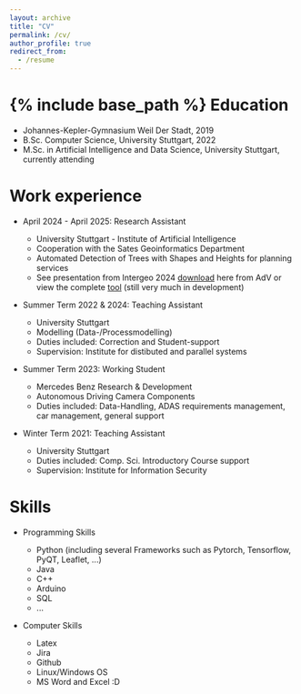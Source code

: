 ```yaml
---
layout: archive
title: "CV"
permalink: /cv/
author_profile: true
redirect_from:
  - /resume
---
```


{% include base_path %}
Education
======
* Johannes-Kepler-Gymnasium Weil Der Stadt, 2019
* B.Sc. Computer Science, University Stuttgart, 2022
* M.Sc. in Artificial Intelligence and Data Science, University Stuttgart, currently attending

Work experience
======

* April 2024 - April 2025: Research Assistant
  * University Stuttgart - Institute of Artificial Intelligence
  * Cooperation with the Sates Geoinformatics Department
  * Automated Detection of Trees with Shapes and Heights for planning services
  * See presentation from Intergeo 2024 [download](https://www.adv-online.de/Veroeffentlichungen/Vortraege-Praesentationen/binarywriterservlet?imgUid=fca5b0ef-24b0-2915-dd8f-761533daed3f&uBasVariant=11111111-1111-1111-1111-111111111111)  here from AdV  or view the complete [tool](https://3dweb.lgl-bw.de/3D/SmartVillages/) (still very much in development)

* Summer Term 2022 & 2024: Teaching Assistant
  * University Stuttgart
  * Modelling (Data-/Processmodelling)
  * Duties included: Correction and Student-support
  * Supervision: Institute for distibuted and parallel systems

* Summer Term 2023: Working Student
  * Mercedes Benz Research & Development
  * Autonomous Driving Camera Components
  * Duties included: Data-Handling, ADAS requirements management, car management, general support

* Winter Term 2021: Teaching Assistant
  * University Stuttgart
  * Duties included: Comp. Sci. Introductory Course support
  * Supervision: Institute for Information Security
 
  
Skills
======
* Programming Skills
  * Python (including several Frameworks such as Pytorch, Tensorflow, PyQT, Leaflet, ...)
  * Java
  * C++
  * Arduino
  * SQL
  * ...

* Computer Skills
  * Latex
  * Jira
  * Github
  * Linux/Windows OS
  * MS Word and Excel :D
